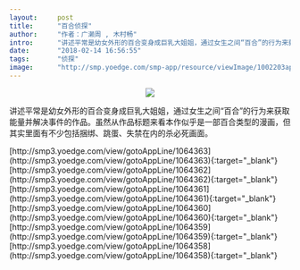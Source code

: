 ```yaml
---
layout:     post
title:      "百合侦探"
author:     "作者：广濑周 , 木村畅"
intro:      "讲述平常是幼女外形的百合变身成巨乳大姐姐，通过女生之间“百合”的行为来获取能量并解决事件的作品。虽然从作品标题来看本作似乎是一部百合类型的漫画，但其实里面有不少包括捆绑、跳蛋、失禁在内的杀必死画面。"
date:       "2018-02-14 16:56:55"
tags:       "侦探"
image:      "http://smp.yoedge.com/smp-app/resource/viewImage/1002203appline.png"
---
```

<div style="text-align: center">
<p><img src="http://smp.yoedge.com/smp-app/resource/viewImage/1002203appline.png"/></p>
</div>
<p class="post-meta">
<span>讲述平常是幼女外形的百合变身成巨乳大姐姐，通过女生之间“百合”的行为来获取能量并解决事件的作品。虽然从作品标题来看本作似乎是一部百合类型的漫画，但其实里面有不少包括捆绑、跳蛋、失禁在内的杀必死画面。</span>
</p>
[http://smp3.yoedge.com/view/gotoAppLine/1064363](http://smp3.yoedge.com/view/gotoAppLine/1064363){:target="_blank"}
[http://smp3.yoedge.com/view/gotoAppLine/1064362](http://smp3.yoedge.com/view/gotoAppLine/1064362){:target="_blank"}
[http://smp3.yoedge.com/view/gotoAppLine/1064361](http://smp3.yoedge.com/view/gotoAppLine/1064361){:target="_blank"}
[http://smp3.yoedge.com/view/gotoAppLine/1064360](http://smp3.yoedge.com/view/gotoAppLine/1064360){:target="_blank"}
[http://smp3.yoedge.com/view/gotoAppLine/1064359](http://smp3.yoedge.com/view/gotoAppLine/1064359){:target="_blank"}
[http://smp3.yoedge.com/view/gotoAppLine/1064358](http://smp3.yoedge.com/view/gotoAppLine/1064358){:target="_blank"}


